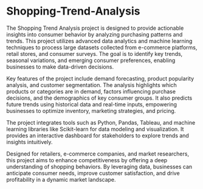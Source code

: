 # Shopping-Trend-Analysis
The Shopping Trend Analysis project is designed to provide actionable insights into consumer behavior by analyzing purchasing patterns and trends. This project utilizes advanced data analytics and machine learning techniques to process large datasets collected from e-commerce platforms, retail stores, and consumer surveys. The goal is to identify key trends, seasonal variations, and emerging consumer preferences, enabling businesses to make data-driven decisions.

Key features of the project include demand forecasting, product popularity analysis, and customer segmentation. The analysis highlights which products or categories are in demand, factors influencing purchase decisions, and the demographics of key consumer groups. It also predicts future trends using historical data and real-time inputs, empowering businesses to optimize inventory, marketing strategies, and pricing.

The project integrates tools such as Python, Pandas, Tableau, and machine learning libraries like Scikit-learn for data modeling and visualization. It provides an interactive dashboard for stakeholders to explore trends and insights intuitively.

Designed for retailers, e-commerce companies, and market researchers, this project aims to enhance competitiveness by offering a deep understanding of shopping behaviors. By leveraging data, businesses can anticipate consumer needs, improve customer satisfaction, and drive profitability in a dynamic market landscape.
